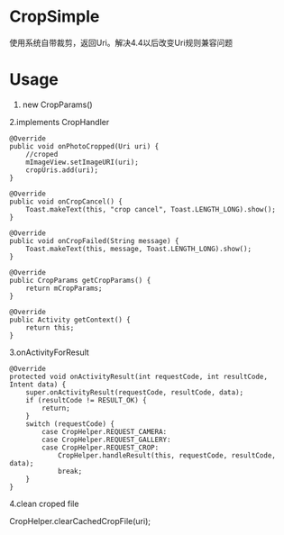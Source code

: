 # CropSimple

使用系统自带裁剪，返回Uri。解决4.4以后改变Uri规则兼容问题

# Usage

1. new CropParams()

2.implements CropHandler



    @Override
    public void onPhotoCropped(Uri uri) {
        //croped
        mImageView.setImageURI(uri);
        cropUris.add(uri);
    }

    @Override
    public void onCropCancel() {
        Toast.makeText(this, "crop cancel", Toast.LENGTH_LONG).show();
    }

    @Override
    public void onCropFailed(String message) {
        Toast.makeText(this, message, Toast.LENGTH_LONG).show();
    }

    @Override
    public CropParams getCropParams() {
        return mCropParams;
    }

    @Override
    public Activity getContext() {
        return this;
    }


3.onActivityForResult

    @Override
    protected void onActivityResult(int requestCode, int resultCode, Intent data) {
        super.onActivityResult(requestCode, resultCode, data);
        if (resultCode != RESULT_OK) {
            return;
        }
        switch (requestCode) {
            case CropHelper.REQUEST_CAMERA:
            case CropHelper.REQUEST_GALLERY:
            case CropHelper.REQUEST_CROP:
                CropHelper.handleResult(this, requestCode, resultCode, data);
                break;
        }
    }


4.clean croped file

CropHelper.clearCachedCropFile(uri);
